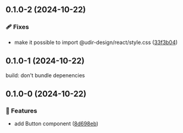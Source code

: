 ## 0.1.0-2 (2024-10-22)

### 🩹 Fixes

- make it possible to import @udir-design/react/style.css ([33f3b04](https://github.com/Utdanningsdirektoratet/designsystem/commit/33f3b04))

## 0.1.0-1 (2024-10-22)

build: don't bundle depenencies


## 0.1.0-0 (2024-10-22)

### 🚀 Features

- add Button component ([8d698eb](https://github.com/Utdanningsdirektoratet/designsystem/commit/8d698eb))
